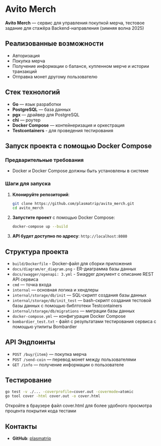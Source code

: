 # Avito Merch

**Avito Merch** — сервис для управления покупкой мерча, тестовое задание для стажёра Backend-направления (зимняя волна 2025)

## Реализованные возможности

- Авторизация
- Покупка мерча
- Получение информации о балансе, купленном мерче и истории транзакций
- Отправка монет другому пользователю

## Стек технологий

- **Go** — язык разработки
- **PostgreSQL** — база данных
- **pgx** — драйвер для PostgreSQL
- **chi** — роутер
- **Docker Compose** — контейнеризация и оркестрация
- **Testcontainers** - для проведения тестирования

## Запуск проекта с помощью Docker Compose

### Предварительные требования

- Docker и Docker Compose должны быть установлены в системе

### Шаги для запуска

1. **Клонируйте репозиторий**:

   ```bash
   git clone https://github.com/plasmatrip/avito_merch.git
   cd avito_merch
   ```

2. **Запустите проект** с помощью Docker Compose:

   ```bash
   docker-compose up --build
   ```

3. **API будет доступно по адресу**: `http://localhost:8080`

## Структура проекта

- `build/Dockerfile` - Docker-файл для сборки приложения
- `docs/diagram/er_diagram.png` - ER-диаграмма базы данных
- `docs/swagger/openapi: 3.yml` - Swagger документ с описание REST API сервиса
- `cmd` — точка входа
- `internal` — основная логика и хендлеры
- `internal/storage/db/init` — SQL-скрипт создания базы данных
- `internal/storage/db/init_test` — bash-скрипт создания тестовой базы данных с помощью библтотеки Testcontainers
- `internal/storage/db/migrations` — миграции базы данных
- `docker-compose.yml` — конфигурация Docker Compose
- `bombardier_test.txt` - файл с результатами тестирования сервиса с помощью утилиты Bombardier

## API Эндпоинты

- `POST /buy/{item}` — покупка мерча
- `POST /send-coin` — перевод монет между пользователями
- `GET /info` — получение информации о пользователе

## Тестирование

```bash
go test -v ./... -coverprofile=cover.out -covermode=atomic
go tool cover -html cover.out -o cover.html
```

Откройте в браузере файл cover.html для более удобного просмотра процента покрытия кода тестами

## Контакты

- **GitHub**: [plasmatrip](https://github.com/plasmatrip)
